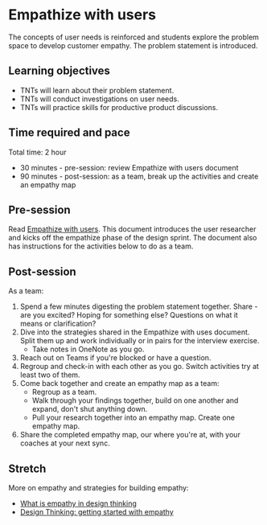 # Empathize with users

The concepts of user needs is reinforced and students explore the problem space to develop customer empathy. The problem statement is introduced.

## Learning objectives

* TNTs will learn about their problem statement.
* TNTs will conduct investigations on user needs.
* TNTs will practice skills for productive product discussions.

## Time required and pace

Total time: 2 hour

* 30 minutes - pre-session: review Empathize with users document
* 90 minutes - post-session: as a team, break up the activities and create an empathy map  

## Pre-session

Read [Empathize with users](https://github.com/tnt-summer-academy/Curriculum/blob/master/Reference/Product%20decks/1.1%20-%20Empathize%20with%20users.pdf). This document introduces the user researcher and kicks off the empathize phase of the design sprint. The document also has instructions for the activities below to do as a team.

## Post-session

As a team:

1. Spend a few minutes digesting the problem statement together. Share - are you excited? Hoping for something else? Questions on what it means or clarification?
2. Dive into the strategies shared in the Empathize with uses document. Split them up and work individually or in pairs for the interview exercise.
    * Take notes in OneNote as you go.
3. Reach out on Teams if you're blocked or have a question.
4. Regroup and check-in with each other as you go. Switch activities try at least two of them.
5. Come back together and create an empathy map as a team:
    * Regroup as a team.
    * Walk through your findings together, build on one another and expand, don't shut anything down.
    * Pull your research together into an empathy map. Create one empathy map.
6. Share the completed empathy map, our where you're at, with your coaches at your next sync.

## Stretch

More on empathy and strategies for building empathy:

* [What is empathy in design thinking](https://careerfoundry.com/en/blog/ux-design/what-is-empathy-in-design-thinking/)
* [Design Thinking: getting started with empathy](https://www.interaction-design.org/literature/article/design-thinking-getting-started-with-empathy)
